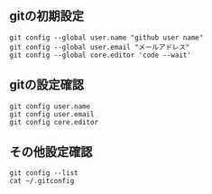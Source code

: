 ## gitの初期設定
    git config --global user.name "github user name"
    git config --global user.email "メールアドレス"
    git config --global core.editor 'code --wait'
    


    

## gitの設定確認
    git config user.name
    git config user.email
    git config core.editor
    

## その他設定確認
    git config --list
    cat ~/.gitconfig
    
